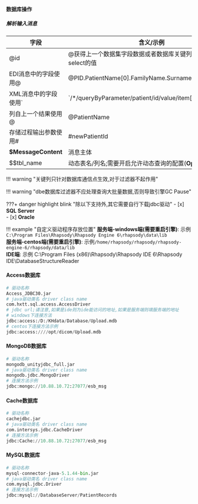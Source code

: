 #### **数据库操作**

##### 解析输入消息

| 字段                  | 含义/示例                                                    |
| --------------------- | ------------------------------------------------------------ |
| @id                   | @获得上一个数据集字段数据或者数据库关键列或者存储过程select的值 |
| EDI消息中的字段使用@  | @PID.PatientName[0].FamilyName.Surname                       |
| XML消息中的字段使用`  | &#96;/*/queryByParameter/patient/id/value/item[1]/@extension&#96; |
| 列自上一个结果使用@   | @PatientName                                                 |
| 存储过程输出参数使用# | #newPatientId                                                |
| **$MessageContent**   | 消息主体                                                     |
| $$tbl_name            | 动态表名/列名;需要开启允许动态查询的配置(**Options**)        |

!!! warning "关键列只针对数据库通信点生效,对于过滤器不起作用"

!!! warning "dbe数据库过滤器不应处理查询大批量数据,否则导致引擎GC Pause"

???+ danger highlight blink "除以下支持外,其它需要自行下载jdbc驱动"
	- [x] **SQL Server**<br>
    - [x] **Oracle**

!!! example  "自定义驱动程序存放位置"
     **服务端-windows端(需要重启引擎)**: 示例`C:\Program Files\Rhapsody\Rhapsody Engine 6\rhapsody\data\lib` <br>
     **服务端-centos端(需要重启引擎)**: 示例`/home/rhapsody/rhapsody/rhapsody-engine-6/rhapsody/data/lib` <br>
     **IDE端**: 示例 C:\Program Files (x86)\Rhapsody\Rhapsody IDE 6\Rhapsody IDE\DatabaseStructureReader


#### Access数据库

```python
# 驱动名称
Access_JDBC30.jar
# java驱动类名 driver class name
com.hxtt.sql.access.AccessDriver
# jdbc url;请注意,如果是ide则为ide能访问的地址,如果是服务端则填服务端的地址
# windows下连接方法
jdbc:access:/D:/KHdata/Database/Upload.mdb
# centos下连接方法示例
jdbc:access:////opt/dicom/Upload.mdb
```

#### MongoDB数据库

```python
# 驱动名称
mongodb_unityjdbc_full.jar
# java驱动类名 driver class name
mongodb.jdbc.MongoDriver
# 连接方法示例
jdbc:mongo://10.88.10.72:27077/esb_msg
```

#### Cache数据库

```python
# 驱动名称
cachejdbc.jar
# java驱动类名 driver class name
com.intersys.jdbc.CacheDriver
# 连接方法示例
jdbc:Cache://10.88.10.72:27077/esb_msg
```

#### MySQL数据库

```python
# 驱动名称
mysql-connector-java-5.1.44-bin.jar
# java驱动类名 driver class name
com.mysql.jdbc.Driver
# 连接方法示例
jdbc:mysql://DatabaseServer/PatientRecords
```


